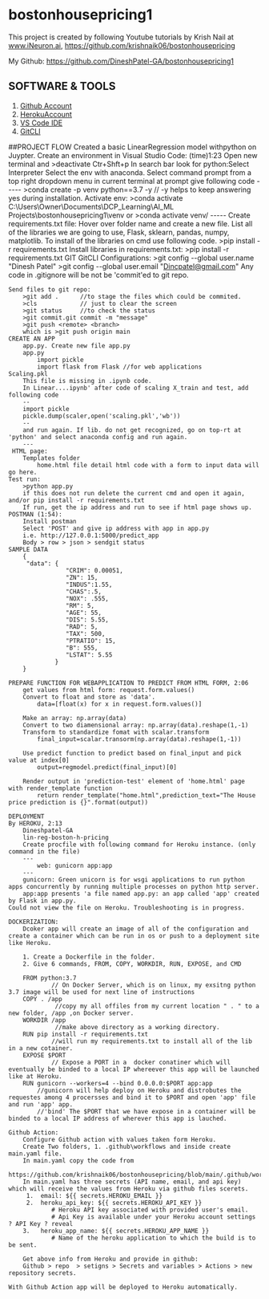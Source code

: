 # bostonhousepricing1
This project is created by following Youtube tutorials by
Krish Nail at www.iNeuron.ai, https://github.com/krishnaik06/bostonhousepricing

My Github: https://github.com/DineshPatel-GA/bostonhousepricing1

## SOFTWARE & TOOLS
1. [Github Account](https://github.com)
2. [HerokuAccount](https://www.heroku.com)
3. [VS Code IDE](https://code.visualstudio.com)
4. [GitCLI](https://git-scm.com/download/win)

##PROJECT FLOW
    Created a basic LinearRegression model withpython on Juypter.
    Create an environment in Visual Studio Code: (time)1:23
        Open new terminal and >deactivate
        Ctr+Shft+p
            In search bar look for python:Select Interpreter
                Select the env with anaconda.
        Select command prompt from a top right dropdown menu in current terminal
        at prompt give following code
        -----
        >conda create -p venv python==3.7 -y  // -y helps to keep answering yes during installation.
        Activate env:
        >conda activate C:\Users\Owner\Documents\DCP_Learning\AI_ML Projects\bostonhousepricing1\venv
        or
        >conda activate venv/
        -----
    Create requirements.txt file:
        Hover over folder name and create a new file.
        List all of the libraries we are going to use, Flask, sklearn, pandas, numpy, matplotlib. 
        To install of the libraries on cmd use following code.
        >pip install -r requirements.txt
    Install libraries in requirements.txt:
        >pip install -r requirements.txt
    GIT
    GitCLI Configurations:
        >git config --global user.name "Dinesh Patel"
        >git config --global user.email "Dincpatel@gmail.com"
    Any code in .gitignore will be not be 'commit'ed to git repo.

    Send files to git repo:
        >git add .      //to stage the files which could be commited.
        >cls            // just to clear the screen
        >git status     //to check the status
        >git commit.git commit -m "message"
        >git push <remote> <branch> 
        which is >git push origin main
    CREATE AN APP
        app.py. Create new file app.py
        app.py
            import pickle
            import flask from Flask //for web applications
    Scaling.pkl
        This file is missing in .ipynb code.
        In Linear....ipynb' after code of scaling X_train and test, add following code
        --
        import pickle
        pickle.dump(scaler,open('scaling.pkl','wb'))
        --
        and run again. If lib. do not get recognized, go on top-rt at 'python' and select anaconda config and run again.
        ---
     HTML page:
        Templates folder
            home.html file detail html code with a form to input data will go here.
    Test run:
        >python app.py
        if this does not run delete the current cmd and open it again, and/or pip install -r requirements.txt
        If run, get the ip address and run to see if html page shows up.
    POSTMAN (1:54):
        Install postman
        Select 'POST' and give ip address with app in app.py
        i.e. http://127.0.0.1:5000/predict_app
        Body > row > json > sendgit status
    SAMPLE DATA
        {
         "data": {
                    "CRIM": 0.00051,
                    "ZN": 15,
                    "INDUS":1.55,
                    "CHAS":.5,
                    "NOX": .555,
                    "RM": 5,
                    "AGE": 55,
                    "DIS": 5.55,
                    "RAD": 5,
                    "TAX": 500,
                    "PTRATIO": 15,
                    "B": 555,
                    "LSTAT": 5.55
                 }
        }

    PREPARE FUNCTION FOR WEBAPPLICATION TO PREDICT FROM HTML FORM, 2:06
        get values from html form: request.form.values()
        Convert to float and store as 'data'.
            data=[float(x) for x in request.form.values()]

        Make an array: np.array(data)
        Convert to two diamensional array: np.array(data).reshape(1,-1)
        Transform to standardize fomat with scalar.transform
            final_input=scalar.transorm(np.array(data).reshape(1,-1))

        Use predict function to predict based on final_input and pick value at index[0]
            output=regmodel.predict(final_input)[0]

        Render output in 'prediction-test' element of 'home.html' page with render_template function
            return render_template("home.html",prediction_text="The House price prediction is {}".format(output))

    DEPLOYMENT 
    By HEROKU, 2:13
        Dineshpatel-GA
        lin-reg-boston-h-pricing
        Create procfile with following command for Heroku instance. (only command in the file) 
        ---
            web: gunicorn app:app
        ---
        gunicorn: Green unicorn is for wsgi applications to run python apps concurrently by running multiple processes on python http server.
        app:app presents 'a file named app.py: an app called 'app' created by Flask in app.py.
    Could not view the file on Heroku. Troubleshooting is in progress.

    DOCKERIZATION:
        Dcoker app will create an image of all of the configuration and create a container which can be run in os or push to a deployment site like Heroku.
        
        1. Create a Dockerfile in the folder.
        2. Give 6 commands, FROM, COPY, WORKDIR, RUN, EXPOSE, and CMD

        FROM python:3.7 
                // On Docker Server, which is on linux, my exsitng python 3.7 image will be used for next line of instructions
        COPY . /app    
                 //copy my all offiles from my current location " . " to a new folder, /app ,on Docker server. 
        WORKDIR /app       
                 //make above directory as a working directory.
        RUN pip install -r requirements.txt     
                //will run my requirements.txt to install all of the lib in a new cotainer.
        EXPOSE $PORT                            
                // Expose a PORT in a  docker conatiner which will eventually be binded to a local IP whereever this app will be launched like at Heroku.
        RUN gunicorn --workers=4 --bind 0.0.0.0:$PORT app:app   
            //gunicorn will help deploy on Heroku and distrobutes the requestes among 4 procersses and bind it to $PORT and open 'app' file and run 'app' app.
            //'bind' The $PORT that we have expose in a container will be binded to a local IP address of wherever this app is lauched.

    Github Action:
        Configure Github action with values taken form Heroku.
        Create Two folders, 1. .github\workflows and inside create main.yaml file.
        In main.yaml copy the code from 
            https://github.com/krishnaik06/bostonhousepricing/blob/main/.github/workflows/main.yaml.
        In main.yaml has three secrets (API name, email, and api key) which will receive the values from Heroku via github files scerets.
         1.  email: ${{ secrets.HEROKU_EMAIL }}
         2.  heroku_api_key: ${{ secrets.HEROKU_API_KEY }}
                # Heroku API key associated with provided user's email.
                # Api Key is available under your Heroku account settings ? API Key ? reveal
        3.   heroku_app_name: ${{ secrets.HEROKU_APP_NAME }}
                # Name of the heroku application to which the build is to be sent.
          
        Get above info from Heroku and provide in github:
        Github > repo  > setigns > Secrets and variables > Actions > new repository secrets.
       
    With Github Action app will be deployed to Heroku automatically.
            




